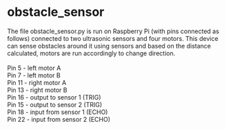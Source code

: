 # obstacle_sensor
The file obstacle_sensor.py is run on Raspberry Pi (with pins connected as follows) connected to two ultrasonic sensors and four motors. This device can sense obstacles around it using sensors and based on the distance calculated, motors are run accordingly to change direction. 
<br />
<br />Pin 5 - left motor A
<br />Pin 7 - left motor B
<br />Pin 11 - right motor A
<br />Pin 13 - right motor B
<br />Pin 16 - output to sensor 1 (TRIG)
<br />Pin 15 - output to sensor 2 (TRIG)
<br />Pin 18 - input from sensor 1 (ECHO)
<br />Pin 22 - input from sensor 2 (ECHO)
